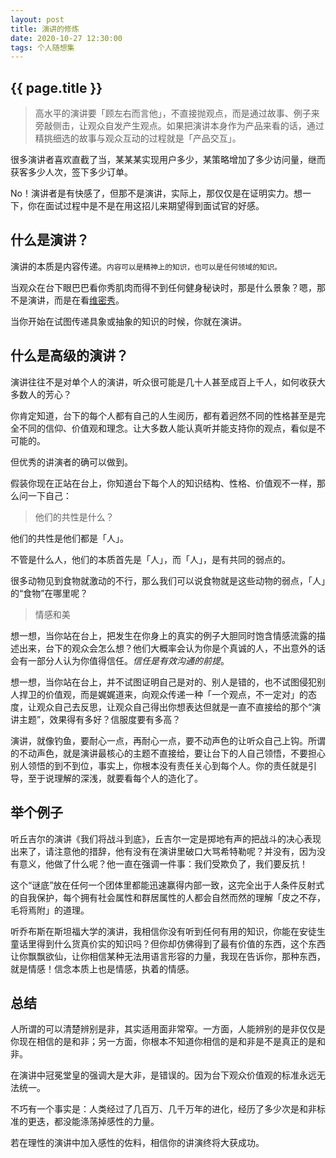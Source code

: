 ```yaml
---
layout: post
title: 演讲的修炼
date: 2020-10-27 12:30:00
tags: 个人随想集
--- 
```


<h2>{{ page.title }}</h2>

> 高水平的演讲要「顾左右而言他」，不直接抛观点，而是通过故事、例子来旁敲侧击，让观众自发产生观点。如果把演讲本身作为产品来看的话，通过精挑细选的故事与观众互动的过程就是「产品交互」。

很多演讲者喜欢直截了当，某某某实现用户多少，某策略增加了多少访问量，继而获客多少人次，签下多少订单。

No！演讲者是有快感了，但那不是演讲，实际上，那仅仅是在证明实力。想一下，你在面试过程中是不是在用这招儿来期望得到面试官的好感。

## 什么是演讲？

演讲的本质是内容传递。<small>内容可以是精神上的知识，也可以是任何领域的知识。</small>

当观众在台下眼巴巴看你秀肌肉而得不到任何健身秘诀时，那是什么景象？嗯，那不是演讲，而是在看<a href="https://www.victoriassecret.com/" target="_blank">维密秀</a>。

当你开始在试图传递具象或抽象的知识的时候，你就在演讲。

## 什么是高级的演讲？

演讲往往不是对单个人的演讲，听众很可能是几十人甚至成百上千人，如何收获大多数人的芳心？

你肯定知道，台下的每个人都有自己的人生阅历，都有着迥然不同的性格甚至是完全不同的信仰、价值观和理念。让大多数人能认真听并能支持你的观点，看似是不可能的。

但优秀的讲演者的确可以做到。

假装你现在正站在台上，你知道台下每个人的知识结构、性格、价值观不一样，那么问一下自己：

> 他们的共性是什么？

他们的共性是他们都是「人」。

不管是什么人，他们的本质首先是「人」，而「人」，是有共同的弱点的。

很多动物见到食物就激动的不行，那么我们可以说食物就是这些动物的弱点，「人」的“食物”在哪里呢？

> 情感和美

想一想，当你站在台上，把发生在你身上的真实的例子大胆同时饱含情感流露的描述出来，台下的观众会怎么想？他们大概率会认为你是个真诚的人，不出意外的话会有一部分人认为你值得信任。_信任是有效沟通的前提_。

想一想，当你站在台上，并不试图证明自己是对的、别人是错的，也不试图侵犯别人捍卫的价值观，而是娓娓道来，向观众传递一种「一个观点，不一定对」的态度，让观众自己去反思，让观众自己得出你想表达但就是一直不直接给的那个“演讲主题”，效果得有多好？信服度要有多高？

演讲，就像钓鱼，要耐心一点，再耐心一点，要不动声色的让听众自己上钩。所谓的不动声色，就是演讲最核心的主题不直接给，要让台下的人自己领悟，不要担心别人领悟的到不到位，事实上，你根本没有责任关心到每个人。你的责任就是引导，至于说理解的深浅，就要看每个人的造化了。

## 举个例子

听丘吉尔的演讲《我们将战斗到底》，丘吉尔一定是掷地有声的把战斗的决心表现出来了，请注意他的措辞，他有没有在演讲里破口大骂希特勒呢？并没有，因为没有意义，他做了什么呢？他一直在强调一件事：我们受欺负了，我们要反抗！

这个“谜底”放在任何一个团体里都能迅速赢得内部一致，这完全出于人条件反射式的自我保护，每个拥有社会属性和群居属性的人都会自然而然的理解「皮之不存，毛将焉附」的道理。

听乔布斯在斯坦福大学的演讲，我相信你没有听到任何有用的知识，你能在安徒生童话里得到什么货真价实的知识吗？但你却仿佛得到了最有价值的东西，这个东西让你飘飘欲仙，让你相信某种无法用语言形容的力量，我现在告诉你，那种东西，就是情感！信念本质上也是情感，执着的情感。

## 总结

人所谓的可以清楚辨别是非，其实适用面非常窄。一方面，人能辨别的是非仅仅是你现在相信的是和非；另一方面，你根本不知道你相信的是和非是不是真正的是和非。

在演讲中冠冕堂皇的强调大是大非，是错误的。因为台下观众价值观的标准永远无法统一。

不巧有一个事实是：人类经过了几百万、几千万年的进化，经历了多少次是和非标准的更迭，都没能涤荡掉感性的力量。

若在理性的演讲中加入感性的佐料，相信你的讲演终将大获成功。